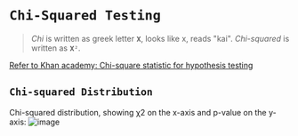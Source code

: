 # `Chi-Squared Testing`
> _Chi_ is written as greek letter `𝐗`, looks like x, reads "kai".
_Chi-squared_ is written as `𝐗²`.

[Refer to Khan academy: Chi-square statistic for hypothesis testing](https://www.khanacademy.org/math/ap-statistics/chi-square-tests/modal/v/chi-square-statistic)

## `Chi-squared Distribution`

Chi-squared distribution, showing χ2 on the x-axis and p-value on the y-axis:
![image](https://user-images.githubusercontent.com/14041622/45565048-0216a600-b885-11e8-94a0-eb1953236ee4.png)


